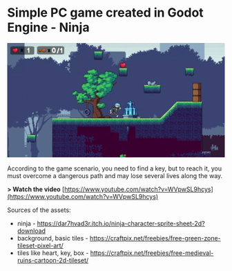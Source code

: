 # Simple PC game created in Godot Engine - Ninja

![Godot game - Ninja](readme_images/game.png)

According to the game scenario, you need to find a key, but to reach it, you must overcome a dangerous path and may lose several lives along the way.

**> Watch the video** [https://www.youtube.com/watch?v=WVpwSL9hcys](https://www.youtube.com/watch?v=WVpwSL9hcys)


Sources of the assets:
* ninja - https://dar7hvad3r.itch.io/ninja-character-sprite-sheet-2d?download
* background, basic tiles - https://craftpix.net/freebies/free-green-zone-tileset-pixel-art/
* tiles like heart, key, box - https://craftpix.net/freebies/free-medieval-ruins-cartoon-2d-tileset/